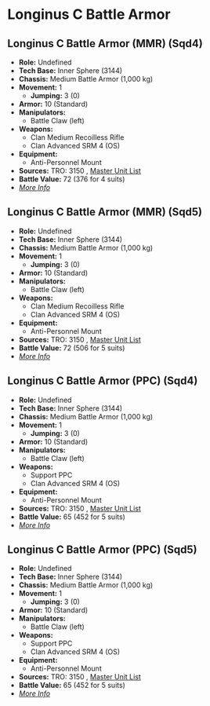 # Longinus C Battle Armor 

## Longinus C Battle Armor (MMR) (Sqd4) 

- **Role:** Undefined 
- **Tech Base:** Inner Sphere (3144) 
- **Chassis:** Medium Battle Armor (1,000 kg) 
- **Movement:** 1 
  - **Jumping:** 3 (0) 
- **Armor:** 10 (Standard) 
- **Manipulators:** 
  - Battle Claw (left) 
- **Weapons:** 
  - Clan Medium Recoilless Rifle 
  - Clan Advanced SRM 4 (OS) 
- **Equipment:** 
  - Anti-Personnel Mount 
- **Sources:** TRO: 3150 , [Master Unit List](http://masterunitlist.info/Unit/Details/8029) 
- **Battle Value:** 72 (376 for 4 suits) 
- [*More Info*](longinus_c_battle_armor/longinus_c_battle_armor_mmr_sqd4.md) 

## Longinus C Battle Armor (MMR) (Sqd5) 

- **Role:** Undefined 
- **Tech Base:** Inner Sphere (3144) 
- **Chassis:** Medium Battle Armor (1,000 kg) 
- **Movement:** 1 
  - **Jumping:** 3 (0) 
- **Armor:** 10 (Standard) 
- **Manipulators:** 
  - Battle Claw (left) 
- **Weapons:** 
  - Clan Medium Recoilless Rifle 
  - Clan Advanced SRM 4 (OS) 
- **Equipment:** 
  - Anti-Personnel Mount 
- **Sources:** TRO: 3150 , [Master Unit List](http://masterunitlist.info/Unit/Details/9213) 
- **Battle Value:** 72 (506 for 5 suits) 
- [*More Info*](longinus_c_battle_armor/longinus_c_battle_armor_mmr_sqd5.md) 

## Longinus C Battle Armor (PPC) (Sqd4) 

- **Role:** Undefined 
- **Tech Base:** Inner Sphere (3144) 
- **Chassis:** Medium Battle Armor (1,000 kg) 
- **Movement:** 1 
  - **Jumping:** 3 (0) 
- **Armor:** 10 (Standard) 
- **Manipulators:** 
  - Battle Claw (left) 
- **Weapons:** 
  - Support PPC 
  - Clan Advanced SRM 4 (OS) 
- **Equipment:** 
  - Anti-Personnel Mount 
- **Sources:** TRO: 3150 , [Master Unit List](http://masterunitlist.info/Unit/Details/8030) 
- **Battle Value:** 65 (452 for 5 suits) 
- [*More Info*](longinus_c_battle_armor/longinus_c_battle_armor_ppc_sqd4.md) 

## Longinus C Battle Armor (PPC) (Sqd5) 

- **Role:** Undefined 
- **Tech Base:** Inner Sphere (3144) 
- **Chassis:** Medium Battle Armor (1,000 kg) 
- **Movement:** 1 
  - **Jumping:** 3 (0) 
- **Armor:** 10 (Standard) 
- **Manipulators:** 
  - Battle Claw (left) 
- **Weapons:** 
  - Support PPC 
  - Clan Advanced SRM 4 (OS) 
- **Equipment:** 
  - Anti-Personnel Mount 
- **Sources:** TRO: 3150 , [Master Unit List](http://masterunitlist.info/Unit/Details/8030) 
- **Battle Value:** 65 (452 for 5 suits) 
- [*More Info*](longinus_c_battle_armor/longinus_c_battle_armor_ppc_sqd5.md) 

